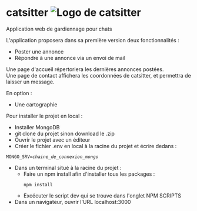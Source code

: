 # catsitter ![Logo de catsitter](https://zupimages.net/up/20/07/yj9a.png)
Application web de gardiennage pour chats

L'application proposera dans sa première version deux fonctionnalités :
  - Poster une annonce
  - Répondre à une annonce via un envoi de mail
  
Une page d'accueil répertoriera les dernières annonces postées.<br />
Une page de contact affichera les coordonnées de catsitter, et permettra de laisser un message.

En option : 
- Une cartographie

Pour installer le projet en local :
- Installer MongoDB
- git clone du projet sinon download le .zip
- Ouvrir le projet avec un éditeur
- Créer le fichier .env en local à la racine du projet et écrire dedans :
<pre><code>MONGO_SRV=<i>chaine_de_connexion_mongo</i></code></pre>
- Dans un terminal situé à la racine du projet :
  - Faire un npm install afin d'installer tous les packages : <pre><code>npm install</code></pre>
  - Excécuter le script dev qui se trouve dans l'onglet NPM SCRIPTS
- Dans un navigateur, ouvrir l'URL localhost:3000
